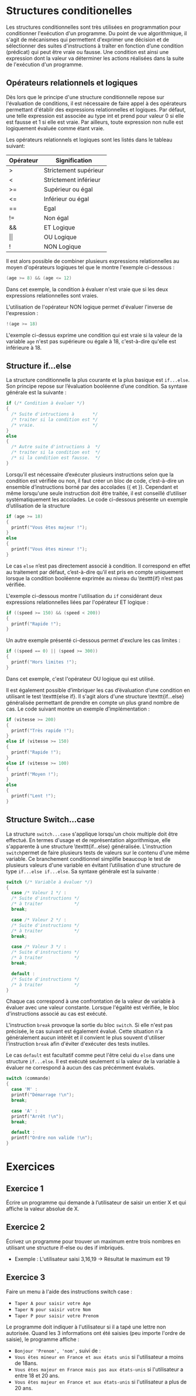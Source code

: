
# Structures conditionelles
Les structures conditionnelles sont très utilisées en programmation pour conditionner l'exécution d'un programme. Du point de vue algorithmique, il s'agit de mécanismes qui permettent d'exprimer une décision et de sélectionner des suites d'instructions à traîter en fonction d’une condition (prédicat) qui peut être vraie ou fausse. Une condition est ainsi une expression dont la valeur va déterminer les actions réalisées dans la suite de l'exécution d'un programme.

## Opérateurs relationnels et logiques

Dès lors que le principe d'une structure conditionnelle repose sur l'évaluation de conditions, il est nécessaire de faire appel à des opérateurs permettant d'établir
des expressions relationnelles et logiques. Par défaut, une telle expression est associée au type int et prend pour valeur 0 si elle est fausse et 1 si elle
est vraie. Par ailleurs, toute expression non nulle est logiquement évaluée comme étant vraie.

Les opérateurs relationnels et logiques sont les listés dans le tableau suivant: 

| Opérateur | Signification         |
|-----------|-----------------------|
| >         | Strictement supérieur |
| <         | Strictement inférieur |
| >=        | Supérieur ou égal     |
| <=        | Inférieur ou égal     |
| ==        | Egal                  |
| !=        | Non égal              |
| &&        | ET Logique            |
| \|\|      | OU Logique            |
| !         | NON Logique           |

Il est alors possible de combiner plusieurs expressions relationnelles au moyen d'opérateurs logiques tel que le montre l'exemple ci-dessous :

```c
(age >= 8) && (age <= 12)
```

Dans cet exemple, la condition à évaluer n'est vraie que si les deux expressions relationnelles sont vraies.

L'utilisation de l'opérateur NON logique permet d'évaluer l'inverse de l'expression :

```c
!(age >= 18)
```

L'exemple ci-dessus exprime une condition qui est vraie si la valeur de la variable `age` n'est pas supérieure ou égale à 18, c'est-à-dire qu'elle est
inférieure à 18. 

## Structure if...else

La structure conditionnelle la plus courante et la plus basique est `if...else`. Son principe repose sur l’évaluation booléenne d’une condition. Sa syntaxe
générale est la suivante :

```c
if (/* Condition à évaluer */)
{
  /* Suite d'intructions à       */
  /* traiter si la condition est */
  /* vraie.                      */
}
else
{
  /* Autre suite d'intructions à  */
  /* traiter si la condition est  */
  /* si la condition est fausse.  */
}
```

Lorsqu’il est nécessaire d’exécuter plusieurs instructions selon que la condition est vérifiée ou non, il faut créer un bloc de code, c’est-à-dire un ensemble
d’instructions borné par des accolades (\{ et \}). Cependant et même lorsqu'une seule instruction doit être traitée, il est conseillé d’utiliser systématiquement
les accolades. Le code ci-dessous présente un exemple d’utilisation de la structure

```c
if (age >= 18)
{
  printf("Vous êtes majeur !");
}
else
{
  printf("Vous êtes mineur !");
}
```

Le cas `else` n’est pas directement associé à condition. Il correspond en effet au traitement par défaut, c’est-à-dire qu’il est pris en compte uniquement lorsque
la condition booléenne exprimée au niveau du \texttt{if} n’est pas vérifiée. 

L'exemple ci-dessous montre l'utilisation du `if` considérant deux expressions relationnelles liées par l'opérateur ET logique :
```c
if ((speed >= 150) && (speed < 200))
{
  printf("Rapide !");
}
```
Un autre exemple présenté ci-dessous permet d'exclure les cas limites :

```c
if ((speed == 0) || (speed >= 300))
{
  printf("Hors limites !");
}
```
Dans cet exemple, c'est l'opérateur OU logique qui est utilisé.

Il est également possible d’imbriquer les cas d’évaluation d’une condition en utilisant le test \texttt{else if}. Il s'agit alors d'une structure \texttt{if...else}
généralisée permettant de prendre en compte un plus grand nombre de cas. Le code suivant montre un exemple d’implémentation :
```c
if (vitesse >= 200)
{
  printf("Très rapide !");
}
else if (vitesse >= 150)
{
  printf("Rapide !");
}
else if (vitesse >= 100)
{
  printf("Moyen !");
}
else
{
  printf("Lent !");
}
```

## Structure Switch...case

La structure `switch...case` s'applique lorsqu'un choix multiple doit être effectué. En termes d'usage et de représentation algorithmique, elle s'apparente à
une structure \texttt{if...else} généralisée. L'instruction `switch`permet de faire plusieurs tests de valeurs sur le contenu d'une même variable. Ce branchement
conditionnel simplifie beaucoup le test de plusieurs valeurs d'une variable en évitant l’utilisation d'une structure de type `if...else if...else`. Sa syntaxe
générale est la suivante : 

```c
switch (/* Variable à évaluer */)
{
  case /* Valeur 1 */ :
  /* Suite d'instructions */
  /* à traiter            */
  break;

  case /* Valeur 2 */ :
  /* Suite d'instructions */
  /* à traiter            */
  break;

  case /* Valeur 3 */ :
  /* Suite d'instructions */
  /* à traiter            */
  break;

  default :
  /* Suite d'instructions */
  /* à traiter            */
}	
```

Chaque cas correspond à une confrontation de la valeur de variable à évaluer avec une valeur constante. Lorsque l'égalité est vérifiée, le bloc d'instructions
associé au cas est exécuté.

L'instruction `break` provoque la sortie du bloc `switch`. Si elle n'est pas précisée, le cas suivant est également évalué. Cette situation n'a généralement
aucun intérêt et il convient le plus souvent d'utiliser l'instruction `break` afin d'éviter d'exécuter des tests inutiles.

Le cas `default` est facultatif comme peut l'être celui du `else` dans une structure `if...else`. Il est exécuté seulement si la valeur de la
variable à évaluer ne correspond à aucun des cas précémment évalués. 

```c
switch (commande)
{
  case 'M' :
  printf("Démarrage !\n");
  break;

  case 'A' :
  printf("Arrêt !\n");
  break;

  default :
  printf("Ordre non valide !\n");
}	
```

# Exercices 

## Exercice 1

Écrire un programme qui demande à l’utilisateur de saisir un entier X et qui affiche la valeur absolue de X. 

## Exercice 2

Écrivez un programme pour trouver un maximum entre trois nombres en utilisant une structure if-else ou des if imbriqués.
- Exemple  : L'utilisateur saisi 3,16,19 -> Résultat le maximum est 19

## Exercice 3

Faire un menu à l'aide des instructions switch case :
- `Taper A pour saisir votre Age`
- `Taper N pour saisir votre Nom`
- `Taper P pour saisir votre Prenom`

Le programme doit indiquer à l'utilisateur si il a tapé une lettre non autorisée.
Quand les 3 informations ont été saisies (peu importe l'ordre de saisie), le programme affiche : 
  - `Bonjour 'Prenom', 'nom',`
  suivi de :
  - `Vous êtes mineur en France et aux états unis` si l'utilisateur a moins de 18ans.
  - `Vous êtes majeur en France mais pas aux états-unis` si l'utilisateur a entre 18 et 20 ans.
  - `Vous êtes majeur en France et aux états-unis` si l'utilisateur a plus de 20 ans.

